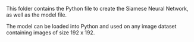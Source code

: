 This folder contains the Python file to create the Siamese Neural Network, as well as the model file.

The model can be loaded into Python and used on any image dataset containing images of size 192 x 192.
